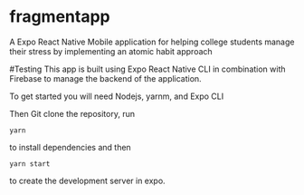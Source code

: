 # fragmentapp
A Expo React Native Mobile application for helping college students manage their stress by implementing an atomic habit approach



#Testing
This app is built using Expo React Native CLI in combination with Firebase to manage the backend of the application.

To get started you will need Nodejs, yarnm, and Expo CLI

Then Git clone the repository, run 
```
yarn 
```
to install dependencies
and then 
```
yarn start 
```
to create the development server in expo.

